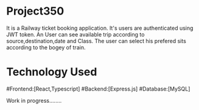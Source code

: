 # Project350
It is a Railway ticket booking application. It's users are authenticated using JWT token. An User can see available trip according to source,destination,date and Class.
The user can select his prefered sits according to the bogey of train.
# Technology Used
#Frontend:[React,Typescript]
#Backend:[Express.js]
#Database:[MySQL]

Work in progress........
